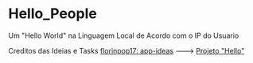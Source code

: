 # Hello_People
Um "Hello World" na Linguagem Local de Acordo com o IP do Usuario

Creditos das Ideias e Tasks [florinpop17: app-ideas](https://github.com/florinpop17/app-ideas) ---> [Projeto "Hello"](https://github.com/florinpop17/app-ideas/blob/master/Projects/1-Beginner/Hello-App.md)